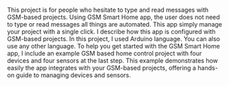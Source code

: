 This project is for people who hesitate to type and read messages with GSM-based projects. Using GSM Smart Home app, the user does not need to type or read messages all things are automated. This app simply manage your project with a single click. I describe how this app is configured with GSM-based projects. In this project, I used Arduino language. You can also use any other language. To help you get started with the GSM Smart Home app, I include an example GSM based home control project with four devices and four sensors at the last step. This example demonstrates how easily the app integrates with your GSM-based projects, offering a hands-on guide to managing devices and sensors.

